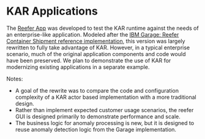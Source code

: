 <!--
# Copyright IBM Corporation 2020,2021
#
# Licensed under the Apache License, Version 2.0 (the "License");
# you may not use this file except in compliance with the License.
# You may obtain a copy of the License at
#
#     http://www.apache.org/licenses/LICENSE-2.0
#
# Unless required by applicable law or agreed to in writing, software
# distributed under the License is distributed on an "AS IS" BASIS,
# WITHOUT WARRANTIES OR CONDITIONS OF ANY KIND, either express or implied.
# See the License for the specific language governing permissions and
# limitations under the License.
-->

# KAR Applications  

The [Reefer App](reefer/README.md) was developed to test the KAR runtime against the needs of an enterprise-like application.
Modeled after the 
 [IBM Garage: Reefer Container Shipment reference implementation](https://ibm-cloud-architecture.github.io/refarch-kc/),
this version was largely rewritten to fully take advantage of KAR. However, in a typical enterprise scenario, much of the original application components and code would have been preserved. We plan to demonstrate the use of KAR for modernizing existing applications in a separate example.


Notes:
 - A goal of the rewrite was to compare the code and configuration complexity of a KAR actor based implementation with a more traditional design.
 - Rather than implement expected customer usage scenarios, the reefer GUI is designed primarily to demonstrate performance and scale.
 - The business logic for anomaly processing is new, but it is designed to reuse anomaly detection logic from the Garage implementation.


